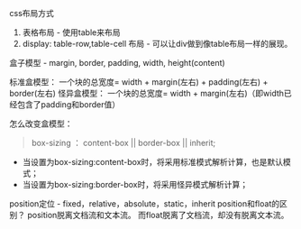 
css布局方式
1. 表格布局 - 使用table来布局
2. display: table-row,table-cell 布局 - 可以让div做到像table布局一样的展现。

盒子模型 - margin, border, padding, width, height(content)

标准盒模型： 一个块的总宽度= width + margin(左右) + padding(左右) + border(左右)
怪异盒模型： 一个块的总宽度= width + margin(左右)（即width已经包含了padding和border值）

怎么改变盒模型：
> box-sizing ： content-box || border-box || inherit;
* 当设置为box-sizing:content-box时，将采用标准模式解析计算，也是默认模式；
* 当设置为box-sizing:border-box时，将采用怪异模式解析计算；


position定位 - fixed，relative，absolute，static，inherit
position和float的区别？
position脱离文档流和文本流。
而float脱离了文档流，却没有脱离文本流。
